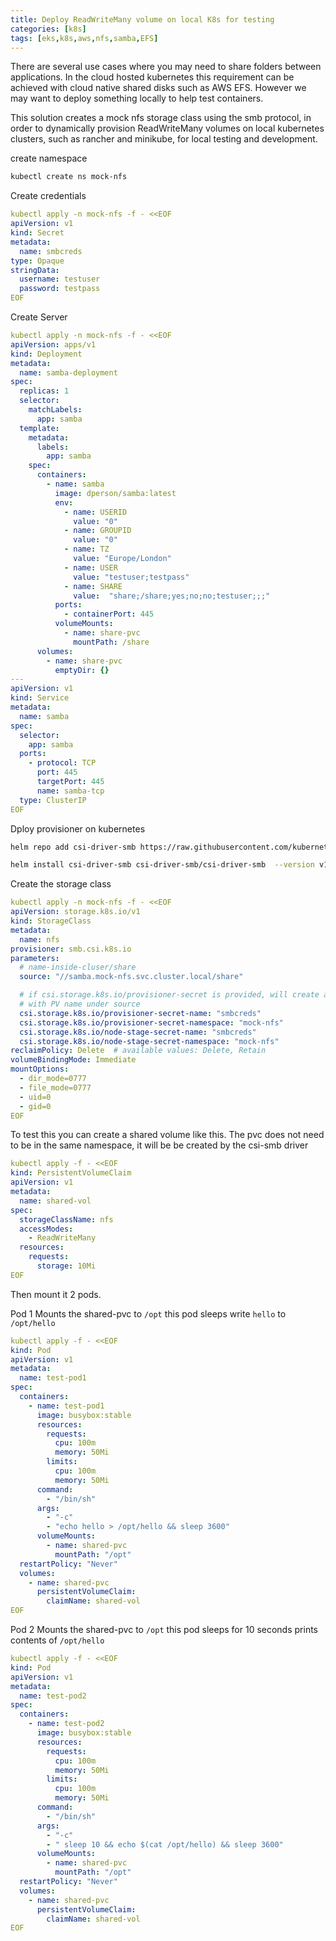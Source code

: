 ```yaml
---
title: Deploy ReadWriteMany volume on local K8s for testing
categories: [k8s]
tags: [eks,k8s,aws,nfs,samba,EFS]
---
```

There are several use cases where you may need to share folders between applications. In the cloud hosted kubernetes this requirement can be achieved with cloud native shared disks such as AWS EFS. However we may want to deploy something locally to help test containers. 

This solution creates a mock nfs storage class using the smb protocol, in order to dynamically provision ReadWriteMany volumes
on local kubernetes clusters, such as rancher and minikube, for local testing and development.


create namespace
``` bash
kubectl create ns mock-nfs
```

Create credentials
``` yaml
kubectl apply -n mock-nfs -f - <<EOF
apiVersion: v1
kind: Secret
metadata:
  name: smbcreds
type: Opaque
stringData:
  username: testuser
  password: testpass
EOF
```

Create Server 
```yaml
kubectl apply -n mock-nfs -f - <<EOF
apiVersion: apps/v1
kind: Deployment
metadata:
  name: samba-deployment
spec:
  replicas: 1
  selector:
    matchLabels:
      app: samba
  template:
    metadata:
      labels:
        app: samba
    spec:
      containers:
        - name: samba
          image: dperson/samba:latest
          env:
            - name: USERID
              value: "0"
            - name: GROUPID
              value: "0"
            - name: TZ
              value: "Europe/London"
            - name: USER
              value: "testuser;testpass"
            - name: SHARE
              value:  "share;/share;yes;no;no;testuser;;;"
          ports:
            - containerPort: 445
          volumeMounts:
            - name: share-pvc
              mountPath: /share
      volumes:
        - name: share-pvc
          emptyDir: {}
---
apiVersion: v1
kind: Service
metadata:
  name: samba
spec:
  selector:
    app: samba
  ports:
    - protocol: TCP
      port: 445
      targetPort: 445
      name: samba-tcp
  type: ClusterIP
EOF
```

Dploy provisioner on kubernetes
``` bash
helm repo add csi-driver-smb https://raw.githubusercontent.com/kubernetes-csi/csi-driver-smb/master/charts

helm install csi-driver-smb csi-driver-smb/csi-driver-smb  --version v1.11.0 -n mock-nfs
```


Create the storage class
```yaml
kubectl apply -n mock-nfs -f - <<EOF
apiVersion: storage.k8s.io/v1
kind: StorageClass
metadata:
  name: nfs
provisioner: smb.csi.k8s.io
parameters:
  # name-inside-cluser/share
  source: "//samba.mock-nfs.svc.cluster.local/share"

  # if csi.storage.k8s.io/provisioner-secret is provided, will create a sub directory
  # with PV name under source
  csi.storage.k8s.io/provisioner-secret-name: "smbcreds"
  csi.storage.k8s.io/provisioner-secret-namespace: "mock-nfs"
  csi.storage.k8s.io/node-stage-secret-name: "smbcreds"
  csi.storage.k8s.io/node-stage-secret-namespace: "mock-nfs"
reclaimPolicy: Delete  # available values: Delete, Retain
volumeBindingMode: Immediate
mountOptions:
  - dir_mode=0777
  - file_mode=0777
  - uid=0
  - gid=0
EOF
```

To test this you can create a shared volume like this. The pvc does not need to be in the same namespace, it will be be created by the csi-smb driver 
```yaml
kubectl apply -f - <<EOF
kind: PersistentVolumeClaim
apiVersion: v1
metadata:
  name: shared-vol
spec:
  storageClassName: nfs
  accessModes:
    - ReadWriteMany
  resources:
    requests:
      storage: 10Mi
EOF
```


Then mount it 2 pods.

Pod 1
Mounts the shared-pvc to `/opt`
this pod sleeps write `hello` to `/opt/hello`
```yaml
kubectl apply -f - <<EOF
kind: Pod
apiVersion: v1
metadata:
  name: test-pod1
spec:
  containers:
    - name: test-pod1
      image: busybox:stable
      resources:
        requests:
          cpu: 100m
          memory: 50Mi
        limits:
          cpu: 100m
          memory: 50Mi
      command:
        - "/bin/sh"
      args:
        - "-c"
        - "echo hello > /opt/hello && sleep 3600"
      volumeMounts:
        - name: shared-pvc
          mountPath: "/opt"
  restartPolicy: "Never"
  volumes:
    - name: shared-pvc
      persistentVolumeClaim:
        claimName: shared-vol
EOF
```

Pod 2 
Mounts the shared-pvc to `/opt`
this pod sleeps for 10 seconds prints contents of `/opt/hello`
```yaml
kubectl apply -f - <<EOF
kind: Pod
apiVersion: v1
metadata:
  name: test-pod2
spec:
  containers:
    - name: test-pod2
      image: busybox:stable
      resources:
        requests:
          cpu: 100m
          memory: 50Mi
        limits:
          cpu: 100m
          memory: 50Mi
      command:
        - "/bin/sh"
      args:
        - "-c"
        - " sleep 10 && echo $(cat /opt/hello) && sleep 3600"
      volumeMounts:
        - name: shared-pvc
          mountPath: "/opt"
  restartPolicy: "Never"
  volumes:
    - name: shared-pvc
      persistentVolumeClaim:
        claimName: shared-vol
EOF
```
